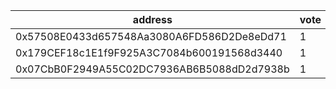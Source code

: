 address|vote|timestamp|signature
---|---|---|---
0x57508E0433d657548Aa3080A6FD586D2De8eDd71|1|1617711647|0x415952bc3cd59b49085cea2c7c766591989dd305ae991990b252df16211677324dcd0234cb82c155c95d925a5d7fef49873173a3d3328b5a536f22b7f2c7e54f1b
0x179CEF18c1E1f9F925A3C7084b600191568d3440|1|1617714891|0xb5dad133e6265f5b3ff3a8094c8477232243f02e13ab7b9e4f0ea8e24aa7cb4b0d4f3e8d634dcc235d94dea1f337a9c1b771b9d498c764743bda0afc0e4885d91c
0x07CbB0F2949A55C02DC7936AB6B5088dD2d7938b|1|1617717335|0x9a3f1d074be3dad614c34d8a52da6effd4d3996d979b528a7ca8be2c6b1c221f291975a7eda5b451018ebfd4d61d8d4c3174a1d264bf161a33d6a23451dfebca1b